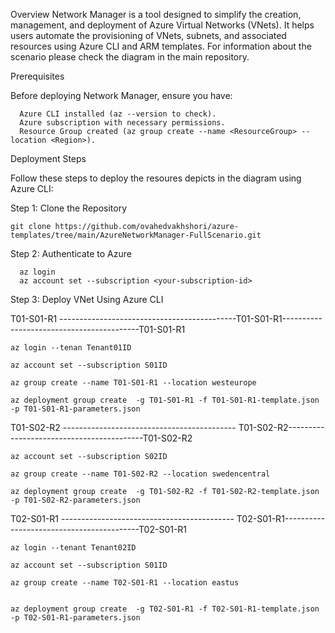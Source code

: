 Overview
Network Manager is a tool designed to simplify the creation, management, and deployment of Azure Virtual Networks (VNets). It helps users automate the provisioning of VNets, subnets, and associated resources using Azure CLI and ARM templates. For information about the scenario please check the diagram in the main repository. 


Prerequisites

  Before deploying Network Manager, ensure you have:
      
      Azure CLI installed (az --version to check).
      Azure subscription with necessary permissions.
      Resource Group created (az group create --name <ResourceGroup> --location <Region>).


Deployment Steps

  Follow these steps to deploy the resoures depicts in the diagram using Azure CLI:
  
  Step 1: Clone the Repository

    git clone https://github.com/ovahedvakhshori/azure-templates/tree/main/AzureNetworkManager-FullScenario.git

 Step 2: Authenticate to Azure
    
      az login
      az account set --subscription <your-subscription-id>

Step 3: Deploy VNet Using Azure CLI


T01-S01-R1 --------------------------------------------T01-S01-R1------------------------------------------T01-S01-R1

    az login --tenan Tenant01ID 
    
    az account set --subscription S01ID
    
    az group create --name T01-S01-R1 --location westeurope
    
    az deployment group create  -g T01-S01-R1 -f T01-S01-R1-template.json -p T01-S01-R1-parameters.json

T01-S02-R2 ------------------------------------------- T01-S02-R2------------------------------------------T01-S02-R2

    az account set --subscription S02ID
    
    az group create --name T01-S02-R2 --location swedencentral
    
    az deployment group create  -g T01-S02-R2 -f T01-S02-R2-template.json -p T01-S02-R2-parameters.json


T02-S01-R1 ------------------------------------------- T02-S01-R1------------------------------------------T02-S01-R1

    az login --tenant Tenant02ID 

    az account set --subscription S01ID

    az group create --name T02-S01-R1 --location eastus


    az deployment group create  -g T02-S01-R1 -f T02-S01-R1-template.json -p T02-S01-R1-parameters.json
